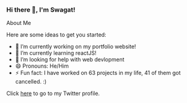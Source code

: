 ### Hi there 👋, I'm Swagat!

About Me

Here are some ideas to get you started:

- 🔭 I’m currently working on my portfolio website!
- 🌱 I’m currently learning reactJS!
- 🤔 I’m looking for help with web devlopment
- 😄 Pronouns: He/Him
- ⚡ Fun fact: I have worked on 63 projects in my life, 41 of them got cancelled. :)

Click [here](https://twitter.com/OfficialSwagat7) to go to my Twitter profile. 
